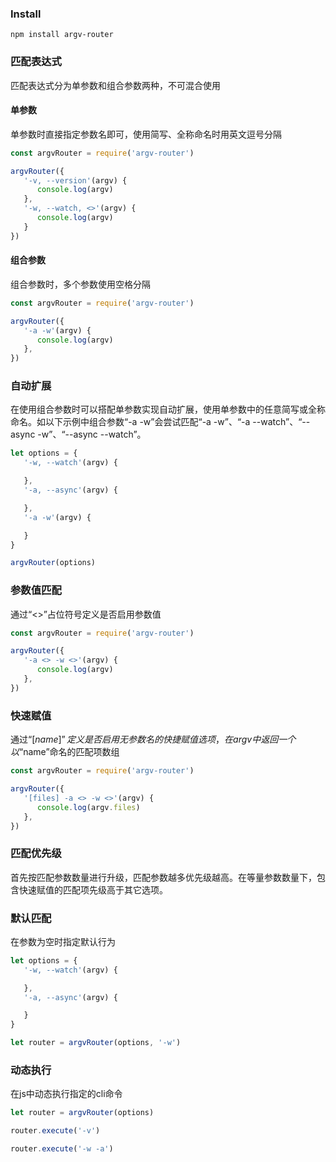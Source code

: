 ### Install

```
npm install argv-router
```

### 匹配表达式

匹配表达式分为单参数和组合参数两种，不可混合使用

#### 单参数

单参数时直接指定参数名即可，使用简写、全称命名时用英文逗号分隔

```js
const argvRouter = require('argv-router')

argvRouter({
   '-v, --version'(argv) {
      console.log(argv)
   },
   '-w, --watch, <>'(argv) {
      console.log(argv)
   }
})
```

#### 组合参数

组合参数时，多个参数使用空格分隔

```js
const argvRouter = require('argv-router')

argvRouter({
   '-a -w'(argv) {
      console.log(argv)
   },
})
```

### 自动扩展

在使用组合参数时可以搭配单参数实现自动扩展，使用单参数中的任意简写或全称命名。如以下示例中组合参数“-a -w”会尝试匹配“-a -w”、“-a --watch”、“--async -w”、“--async --watch”。

```js
let options = {
   '-w, --watch'(argv) {

   },
   '-a, --async'(argv) {

   },
   '-a -w'(argv) {

   }
}

argvRouter(options)
```

### 参数值匹配

通过“<>”占位符号定义是否启用参数值

```js
const argvRouter = require('argv-router')

argvRouter({
   '-a <> -w <>'(argv) {
      console.log(argv)
   },
})
```

### 快速赋值

通过“[$name]”定义是否启用无参数名的快捷赋值选项，在argv中返回一个以“$name”命名的匹配项数组

```js
const argvRouter = require('argv-router')

argvRouter({
   '[files] -a <> -w <>'(argv) {
      console.log(argv.files)
   },
})
```

### 匹配优先级

首先按匹配参数数量进行升级，匹配参数越多优先级越高。在等量参数数量下，包含快速赋值的匹配项先级高于其它选项。


### 默认匹配

在参数为空时指定默认行为

```js
let options = {
   '-w, --watch'(argv) {

   },
   '-a, --async'(argv) {

   }
}

let router = argvRouter(options, '-w')
```


### 动态执行

在js中动态执行指定的cli命令

```js
let router = argvRouter(options)

router.execute('-v')

router.execute('-w -a')
```